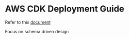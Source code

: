 # AWS CDK Deployment Guide

Refer to this [document](https://esaotegroup.sharepoint.com/:w:/r/sites/RDUltrasound-Cloud/Documenti%20condivisi/General/Giacomo%20e%20Paolo/HammurabiProject/Low%20Level%20Design/Replicating%20in%20a%20Clean%20Environment%20-%20CDK%20Hammurabi.docx?d=w6647285a2da0428985d797a13ac0111b&csf=1&web=1&e=5pd3tl)

Focus on schema driven design